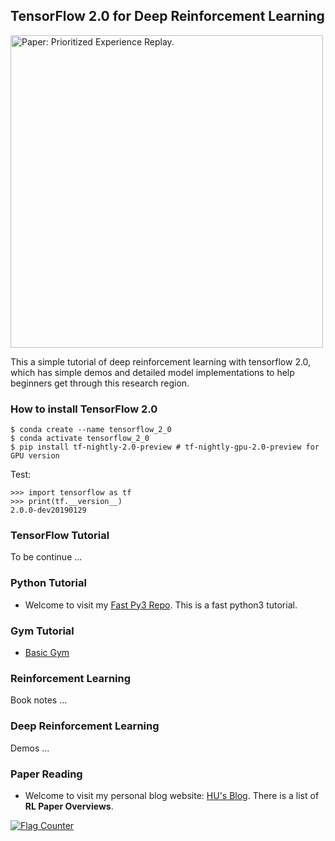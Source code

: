 ## TensorFlow 2.0 for Deep Reinforcement Learning
<img src="https://github.com/Huixxi/TensorFlow2.0-for-Deep-Reinforcement-Learning/blob/master/images/gym_cartpole_v0.gif" title="Paper: Prioritized Experience Replay." width="500" hegiht="313" align=center />

This a simple tutorial of deep reinforcement learning with tensorflow 2.0, which has simple demos and detailed model implementations to help beginners get through this research region.  

### How to install TensorFlow 2.0
```
$ conda create --name tensorflow_2_0
$ conda activate tensorflow_2_0
$ pip install tf-nightly-2.0-preview # tf-nightly-gpu-2.0-preview for GPU version
```
Test:
```
>>> import tensorflow as tf
>>> print(tf.__version__)
2.0.0-dev20190129
```

### TensorFlow Tutorial
To be continue ...

### Python Tutorial
* Welcome to visit my [Fast Py3 Repo](https://github.com/Huixxi/Fast-Py3). This is a fast python3 tutorial.

### Gym Tutorial
* [Basic Gym](https://github.com/Huixxi/TensorFlow2.0-for-Deep-Reinforcement-Learning/blob/master/utils/gym_tutorial.md)

### Reinforcement Learning
Book notes ...

### Deep Reinforcement Learning
Demos ...

### Paper Reading
* Welcome to visit my personal blog website: [HU's Blog](https://www.cycygogo.cn/). There is a list of **RL Paper Overviews**. 

<a href="https://info.flagcounter.com/0GdE"><img src="https://s11.flagcounter.com/count2/0GdE/bg_FFFFFF/txt_000000/border_CCCCCC/columns_2/maxflags_10/viewers_0/labels_0/pageviews_0/flags_0/percent_0/" alt="Flag Counter" border="0"></a>
